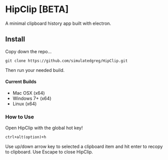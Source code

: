 # HipClip [BETA]
A minimal clipboard history app built with electron.

## Install
Copy down the repo...
```
git clone https://github.com/simulatedgreg/HipClip.git
```
Then run your needed build.

#### Current Builds
* Mac OSX (x64)
* Windows 7+ (x64)
* Linux (x64)

### How to Use
Open HipClip with the global hot key!
```
ctrl+alt(option)+h
```
Use up/down arrow key to selected a clipboard item and hit enter to recopy to clipboard. Use Escape to close HipClip.
